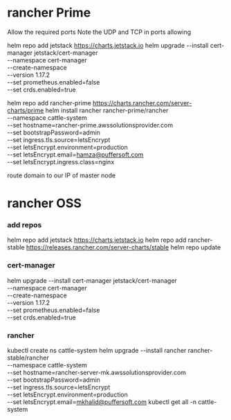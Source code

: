 # rancher Prime
Allow the required ports 
Note the UDP and TCP in ports allowing


helm repo add jetstack https://charts.jetstack.io
helm upgrade --install cert-manager jetstack/cert-manager \
  --namespace cert-manager \
  --create-namespace \
  --version 1.17.2 \
  --set prometheus.enabled=false \
  --set crds.enabled=true 


helm repo add rancher-prime https://charts.rancher.com/server-charts/prime
helm install rancher rancher-prime/rancher \
  --namespace cattle-system \
  --set hostname=rancher-prime.awssolutionsprovider.com \
  --set bootstrapPassword=admin \
  --set ingress.tls.source=letsEncrypt \
 --set letsEncrypt.environment=production \
  --set letsEncrypt.email=hamza@puffersoft.com \
  --set letsEncrypt.ingress.class=nginx

route domain to our IP of master node






# rancher OSS
### add repos
helm repo add jetstack https://charts.jetstack.io
helm repo add rancher-stable https://releases.rancher.com/server-charts/stable
helm repo update

### cert-manager 
helm upgrade --install cert-manager jetstack/cert-manager \
  --namespace cert-manager \
  --create-namespace \
  --version 1.17.2 \
  --set prometheus.enabled=false \
  --set crds.enabled=true 


### rancher
kubectl create ns cattle-system 
helm upgrade --install rancher rancher-stable/rancher \
 --namespace cattle-system \
 --set hostname=rancher-server-mk.awssolutionsprovider.com \
 --set bootstrapPassword=admin \
 --set ingress.tls.source=letsEncrypt \
 --set letsEncrypt.environment=production \
 --set letsEncrypt.email=mkhalid@puffersoft.com
kubectl get all -n cattle-system  
